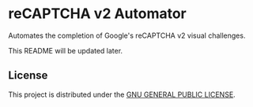 # reCAPTCHA v2 Automator
    
Automates the completion of Google's reCAPTCHA v2 visual challenges.

This README will be updated later.

## License

This project is distributed under the [GNU GENERAL PUBLIC LICENSE](https://github.com/ultralytics/yolov5/blob/master/LICENSE).

